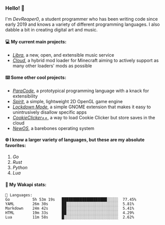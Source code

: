 ### Hello! 👋

I'm _DevReaper0_, a student programmer who has been writing code since early 2019 and knows a variety of different programming languages. I also dabble a bit in creating digital art and music.

#### 💻 My current main projects:

-   _[Libra](https://github.com/LibraMusic)_, a new, open, and extensible music service
-   _[Cloud](https://github.com/CloudLoaderMC/CloudLoader)_, a hybrid mod loader for Minecraft aiming to actively support as many other loaders' mods as possible

#### ⌨️ Some other cool projects:

-   _[ParaCode](https://github.com/ParaCodeLang/ParaCode)_, a prototypical programming language with a knack for extensibility
-   _[Spirit](https://gitlab.com/DevReaper0/SpiritEngine)_, a simple, lightweight 2D OpenGL game engine
-   _[Lockdown Mode](https://github.com/DevReaper0/GNOME-LockdownMode)_, a simple GNOME extension that makes it easy to unintrusively disallow specific apps
-   _[CookieClicker++](https://github.com/DevReaper0/CookieClickerPlusPlus)_, a way to load Cookie Clicker but store saves in the cloud
-   _[NewOS](https://github.com/DevReaper0/NewOS)_, a barebones operating system

#### 🌐 I know a larger variety of languages, but these are my absolute favorites:

1. _Go_
2. _Rust_
3. _Python_
4. _Lua_

#### 📡 My Wakapi stats:

```text
💾 Languages:
Go          5h 53m 19s   ████████████████████░░░░░  77.45%
YAML        26m 30s      ██░░░░░░░░░░░░░░░░░░░░░░░  5.81%
Markdown    24m 42s      ██░░░░░░░░░░░░░░░░░░░░░░░  5.41%
HTML        19m 33s      ██░░░░░░░░░░░░░░░░░░░░░░░  4.29%
Lua         11m 58s      █░░░░░░░░░░░░░░░░░░░░░░░░  2.62%
```
